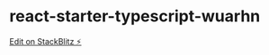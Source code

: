 # react-starter-typescript-wuarhn

[Edit on StackBlitz ⚡️](https://stackblitz.com/edit/react-starter-typescript-wuarhn)